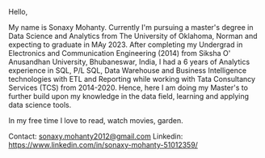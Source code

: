 Hello,

My name is Sonaxy Mohanty. Currently I'm pursuing a master's degree in Data Science and Analytics from The University of Oklahoma, Norman and expecting to graduate in MAy 2023. After completing my Undergrad in Electronics and Communication Engineering (2014) from Siksha O' Anusandhan University, Bhubaneswar, India, I had a 6 years of Analytics experience in SQL, P/L SQL, Data Warehouse and Business Intelligence technologies with ETL and Reporting while working with Tata Consultancy Services (TCS) from 2014-2020. Hence, here I am doing my Master's to further build upon my knowledge in the data field, learning and applying data science tools.

In my free time I love to read, watch movies, garden.

Contact: sonaxy.mohanty2012@gmail.com
Linkedin: https://www.linkedin.com/in/sonaxy-mohanty-51012359/
